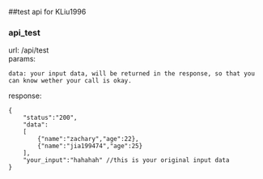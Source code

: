 ##test api for KLiu1996

### api_test
url: /api/test  
params:
```
data: your input data, will be returned in the response, so that you can know wether your call is okay.
```
response:
```
{
    "status":"200",
    "data":
    [
        {"name":"zachary","age":22},
        {"name":"jia199474","age":25}
    ],
    "your_input":"hahahah" //this is your original input data
}
```

